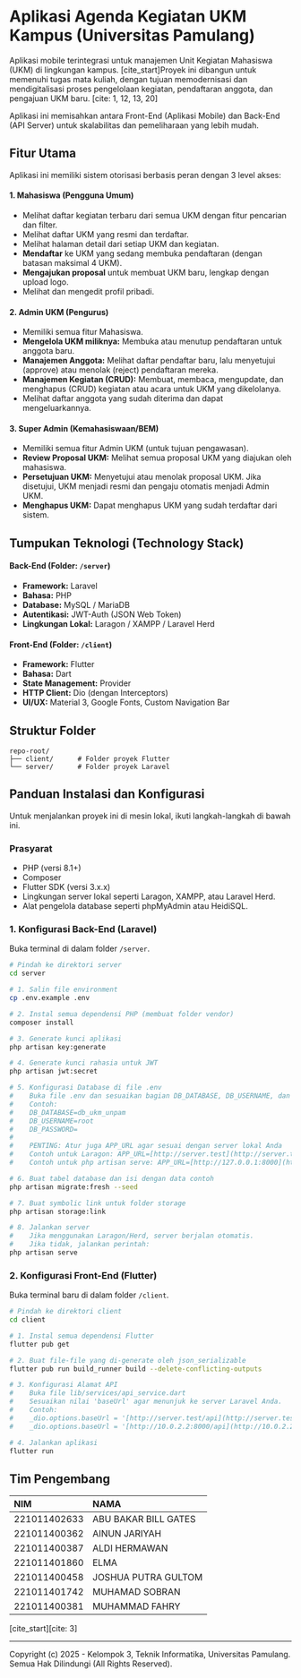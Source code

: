 # Aplikasi Agenda Kegiatan UKM Kampus (Universitas Pamulang)

Aplikasi mobile terintegrasi untuk manajemen Unit Kegiatan Mahasiswa (UKM) di lingkungan kampus. [cite_start]Proyek ini dibangun untuk memenuhi tugas mata kuliah, dengan tujuan memodernisasi dan mendigitalisasi proses pengelolaan kegiatan, pendaftaran anggota, dan pengajuan UKM baru. [cite: 1, 12, 13, 20]

Aplikasi ini memisahkan antara Front-End (Aplikasi Mobile) dan Back-End (API Server) untuk skalabilitas dan pemeliharaan yang lebih mudah.

## Fitur Utama

Aplikasi ini memiliki sistem otorisasi berbasis peran dengan 3 level akses:

#### 1. Mahasiswa (Pengguna Umum)
* Melihat daftar kegiatan terbaru dari semua UKM dengan fitur pencarian dan filter.
* Melihat daftar UKM yang resmi dan terdaftar.
* Melihat halaman detail dari setiap UKM dan kegiatan.
* **Mendaftar** ke UKM yang sedang membuka pendaftaran (dengan batasan maksimal 4 UKM).
* **Mengajukan proposal** untuk membuat UKM baru, lengkap dengan upload logo.
* Melihat dan mengedit profil pribadi.

#### 2. Admin UKM (Pengurus)
* Memiliki semua fitur Mahasiswa.
* **Mengelola UKM miliknya:** Membuka atau menutup pendaftaran untuk anggota baru.
* **Manajemen Anggota:** Melihat daftar pendaftar baru, lalu menyetujui (approve) atau menolak (reject) pendaftaran mereka.
* **Manajemen Kegiatan (CRUD):** Membuat, membaca, mengupdate, dan menghapus (CRUD) kegiatan atau acara untuk UKM yang dikelolanya.
* Melihat daftar anggota yang sudah diterima dan dapat mengeluarkannya.

#### 3. Super Admin (Kemahasiswaan/BEM)
* Memiliki semua fitur Admin UKM (untuk tujuan pengawasan).
* **Review Proposal UKM:** Melihat semua proposal UKM yang diajukan oleh mahasiswa.
* **Persetujuan UKM:** Menyetujui atau menolak proposal UKM. Jika disetujui, UKM menjadi resmi dan pengaju otomatis menjadi Admin UKM.
* **Menghapus UKM:** Dapat menghapus UKM yang sudah terdaftar dari sistem.

## Tumpukan Teknologi (Technology Stack)

#### **Back-End (Folder: `/server`)**
* **Framework:** Laravel
* **Bahasa:** PHP
* **Database:** MySQL / MariaDB
* **Autentikasi:** JWT-Auth (JSON Web Token)
* **Lingkungan Lokal:** Laragon / XAMPP / Laravel Herd

#### **Front-End (Folder: `/client`)**
* **Framework:** Flutter
* **Bahasa:** Dart
* **State Management:** Provider
* **HTTP Client:** Dio (dengan Interceptors)
* **UI/UX:** Material 3, Google Fonts, Custom Navigation Bar

## Struktur Folder

```
repo-root/
├── client/      # Folder proyek Flutter
└── server/      # Folder proyek Laravel
```

## Panduan Instalasi dan Konfigurasi

Untuk menjalankan proyek ini di mesin lokal, ikuti langkah-langkah di bawah ini.

### Prasyarat
* PHP (versi 8.1+)
* Composer
* Flutter SDK (versi 3.x.x)
* Lingkungan server lokal seperti Laragon, XAMPP, atau Laravel Herd.
* Alat pengelola database seperti phpMyAdmin atau HeidiSQL.

### 1. Konfigurasi Back-End (Laravel)

Buka terminal di dalam folder `/server`.

```bash
# Pindah ke direktori server
cd server

# 1. Salin file environment
cp .env.example .env

# 2. Instal semua dependensi PHP (membuat folder vendor)
composer install

# 3. Generate kunci aplikasi
php artisan key:generate

# 4. Generate kunci rahasia untuk JWT
php artisan jwt:secret

# 5. Konfigurasi Database di file .env
#    Buka file .env dan sesuaikan bagian DB_DATABASE, DB_USERNAME, dan DB_PASSWORD
#    Contoh:
#    DB_DATABASE=db_ukm_unpam
#    DB_USERNAME=root
#    DB_PASSWORD=
#    
#    PENTING: Atur juga APP_URL agar sesuai dengan server lokal Anda
#    Contoh untuk Laragon: APP_URL=[http://server.test](http://server.test)
#    Contoh untuk php artisan serve: APP_URL=[http://127.0.0.1:8000](http://127.0.0.1:8000)

# 6. Buat tabel database dan isi dengan data contoh
php artisan migrate:fresh --seed

# 7. Buat symbolic link untuk folder storage
php artisan storage:link

# 8. Jalankan server
#    Jika menggunakan Laragon/Herd, server berjalan otomatis.
#    Jika tidak, jalankan perintah:
php artisan serve
```

### 2. Konfigurasi Front-End (Flutter)

Buka terminal baru di dalam folder `/client`.

```bash
# Pindah ke direktori client
cd client

# 1. Instal semua dependensi Flutter
flutter pub get

# 2. Buat file-file yang di-generate oleh json_serializable
flutter pub run build_runner build --delete-conflicting-outputs

# 3. Konfigurasi Alamat API
#    Buka file lib/services/api_service.dart
#    Sesuaikan nilai 'baseUrl' agar menunjuk ke server Laravel Anda.
#    Contoh:
#    _dio.options.baseUrl = '[http://server.test/api](http://server.test/api)'; // Untuk Laragon
#    _dio.options.baseUrl = '[http://10.0.2.2:8000/api](http://10.0.2.2:8000/api)'; // Untuk Emulator Android & artisan serve

# 4. Jalankan aplikasi
flutter run
```

## Tim Pengembang

| NIM | NAMA |
| :--- | :--- |
| 221011402633 | ABU BAKAR BILL GATES |
| 221011400362 | AINUN JARIYAH |
| 221011400387 | ALDI HERMAWAN |
| 221011401860 | ELMA |
| 221011400458 | JOSHUA PUTRA GULTOM |
| 221011401742 | MUHAMAD SOBRAN |
| 221011400381 | MUHAMMAD FAHRY |

[cite_start][cite: 3]

---
Copyright (c) 2025 - Kelompok 3, Teknik Informatika, Universitas Pamulang.
Semua Hak Dilindungi (All Rights Reserved).
